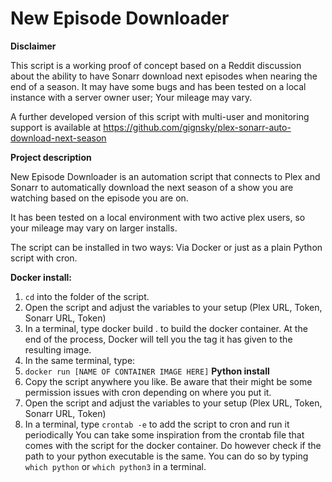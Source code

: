 # New Episode Downloader

**Disclaimer**

This script is a working proof of concept based on a Reddit discussion about the ability to have Sonarr download next episodes when nearing the end of a season. It may have some bugs and has been tested on a local instance with a server owner user; Your mileage may vary.

A further developed version of this script with multi-user and monitoring support is available at https://github.com/gignsky/plex-sonarr-auto-download-next-season


**Project description**

New Episode Downloader is an automation script that connects to Plex and Sonarr to automatically
download the next season of a show you are watching based on the episode you are on.

It has been tested on a local environment with two active plex users, so your mileage may vary on larger installs.

The script can be installed in two ways: Via Docker or just as a plain Python script with cron.

**Docker install:**
1. ``cd`` into the folder of the script.
2. Open the script and adjust the variables to your setup (Plex URL, Token, Sonarr URL, Token)
3. In a terminal, type docker build . to build the docker container. At the end of the process, Docker will tell you the tag
  it has given to the resulting image.
4. In the same terminal, type:
5. ``docker run [NAME OF CONTAINER IMAGE HERE]``
**Python install**
1. Copy the script anywhere you like. Be aware that their might be some permission issues with cron depending on where you put it.
2. Open the script and adjust the variables to your setup (Plex URL, Token, Sonarr URL, Token)
3. In a terminal, type ``crontab -e`` to add the script to cron and run it periodically
    You can take some inspiration from the crontab file that comes with the script for the docker container.
    Do however check if the path to your python executable is the same. You can do so by typing ``which python`` or ``which python3`` in a terminal.

